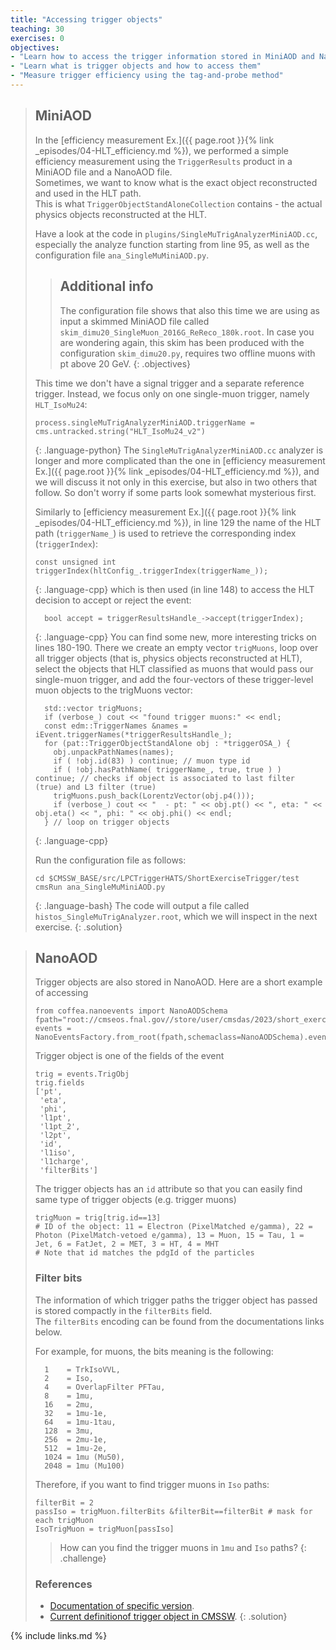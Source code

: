 ```yaml
---
title: "Accessing trigger objects"
teaching: 30
exercises: 0
objectives:
- "Learn how to access the trigger information stored in MiniAOD and NanoAOD"
- "Learn what is trigger objects and how to access them"
- "Measure trigger efficiency using the tag-and-probe method"
---
```


> ## MiniAOD
> In the [efficiency measurement Ex.]({{ page.root }}{% link _episodes/04-HLT_efficiency.md %}), we performed a simple efficiency measurement using the `TriggerResults` product in a MiniAOD file and a NanoAOD file.<br>
> Sometimes, we want to know what is the exact object reconstructed and used in the HLT path.<br>
> This is what `TriggerObjectStandAloneCollection` contains - the actual physics objects reconstructed at the HLT.
> 
> Have a look at the code in `plugins/SingleMuTrigAnalyzerMiniAOD.cc`, especially the analyze function starting from line 95, as well as the configuration file `ana_SingleMuMiniAOD.py`.
> 
> > ## Additional info
> > The configuration file shows that also this time we are using as input a skimmed MiniAOD file called `skim_dimu20_SingleMuon_2016G_ReReco_180k.root`. In case you are wondering again, this skim has been produced with the configuration `skim_dimu20.py`, requires two offline muons with pt above 20 GeV.
> {: .objectives}
> 
> This time we don't have a signal trigger and a separate reference trigger. Instead, we focus only on one single-muon trigger, namely `HLT_IsoMu24`:
> ~~~
> process.singleMuTrigAnalyzerMiniAOD.triggerName = cms.untracked.string("HLT_IsoMu24_v2")
> ~~~
> {: .language-python}
> The `SingleMuTrigAnalyzerMiniAOD.cc` analyzer is longer and more complicated than the one in [efficiency measurement Ex.]({{ page.root }}{% link _episodes/04-HLT_efficiency.md %}), and we will discuss it not only in this exercise, but also in two others that follow. So don't worry if some parts look somewhat mysterious first.
> 
> Similarly to [efficiency measurement Ex.]({{ page.root }}{% link _episodes/04-HLT_efficiency.md %}), in line 129 the name of the HLT path (`triggerName_`) is used to retrieve the corresponding index (`triggerIndex`):
> ~~~
> const unsigned int triggerIndex(hltConfig_.triggerIndex(triggerName_));
> ~~~
> {: .language-cpp}
> which is then used (in line 148) to access the HLT decision to accept or reject the event:
> ~~~
>   bool accept = triggerResultsHandle_->accept(triggerIndex);
> ~~~
> {: .language-cpp}
> You can find some new, more interesting tricks on lines 180-190. 
> There we create an empty vector `trigMuons`, loop over all trigger objects (that is, physics objects reconstructed at HLT), select the objects that HLT classified as muons that would pass our single-muon trigger, and add the four-vectors of these trigger-level muon objects to the trigMuons vector:
> ~~~
>   std::vector trigMuons;
>   if (verbose_) cout << "found trigger muons:" << endl;
>   const edm::TriggerNames &names = iEvent.triggerNames(*triggerResultsHandle_);
>   for (pat::TriggerObjectStandAlone obj : *triggerOSA_) {
>     obj.unpackPathNames(names);
>     if ( !obj.id(83) ) continue; // muon type id
>     if ( !obj.hasPathName( triggerName_, true, true ) ) continue; // checks if object is associated to last filter (true) and L3 filter (true)
>     trigMuons.push_back(LorentzVector(obj.p4()));
>     if (verbose_) cout << "  - pt: " << obj.pt() << ", eta: " << obj.eta() << ", phi: " << obj.phi() << endl;
>   } // loop on trigger objects
> ~~~
> {: .language-cpp}
> 
> Run the configuration file as follows:
> ~~~
> cd $CMSSW_BASE/src/LPCTriggerHATS/ShortExerciseTrigger/test
> cmsRun ana_SingleMuMiniAOD.py 
> ~~~
> {: .language-bash}
> The code will output a file called `histos_SingleMuTrigAnalyzer.root`, which we will inspect in the next exercise.
{: .solution}

> ## NanoAOD
> Trigger objects are also stored in NanoAOD. Here are a short example of accessing 
> ~~~
> from coffea.nanoevents import NanoAODSchema
> fpath="root://cmseos.fnal.gov//store/user/cmsdas/2023/short_exercises/Trigger/New_NanoAOD_M1000.root"
> events = NanoEventsFactory.from_root(fpath,schemaclass=NanoAODSchema).events()
> ~~~
> Trigger object is one of the fields of the event
> ~~~
> trig = events.TrigObj
> trig.fields
> ['pt',
>  'eta',
>  'phi',
>  'l1pt',
>  'l1pt_2',
>  'l2pt',
>  'id',
>  'l1iso',
>  'l1charge',
>  'filterBits']
> ~~~
> The trigger objects has an `id` attribute so that you can easily find same type of trigger objects (e.g. trigger muons)
> ~~~
> trigMuon = trig[trig.id==13]
> # ID of the object: 11 = Electron (PixelMatched e/gamma), 22 = Photon (PixelMatch-vetoed e/gamma), 13 = Muon, 15 = Tau, 1 = Jet, 6 = FatJet, 2 = MET, 3 = HT, 4 = MHT
> # Note that id matches the pdgId of the particles
> ~~~
> 
> ### Filter bits
> The information of which trigger paths the trigger object has passed is stored compactly in the `filterBits` field.<br>
> The `filterBits` encoding can be found from the documentations links below. 
> 
> For example, for muons, the bits meaning is the following:
> ~~~
>   1    = TrkIsoVVL,
>   2    = Iso, 
>   4    = OverlapFilter PFTau,
>   8    = 1mu,
>   16   = 2mu,
>   32   = 1mu-1e, 
>   64   = 1mu-1tau,
>   128  = 3mu, 
>   256  = 2mu-1e,
>   512  = 1mu-2e,
>   1024 = 1mu (Mu50), 
>   2048 = 1mu (Mu100)
> ~~~
> Therefore, if you want to find trigger muons in `Iso` paths:
> ~~~
> filterBit = 2
> passIso = trigMuon.filterBits &filterBit==filterBit # mask for each trigMuon
> IsoTrigMuon = trigMuon[passIso] 
> ~~~
>
> > How can you find the trigger muons in `1mu` and `Iso` paths?
> {: .challenge}
>
> ### References
>  * [Documentation of specific version](https://cms-nanoaod-integration.web.cern.ch/autoDoc/). 
>  * [Current definitionof  trigger object in CMSSW](https://github.com/cms-sw/cmssw/blob/master/PhysicsTools/NanoAOD/python/triggerObjects_cff.py). 
{: .solution}

{% include links.md %}

